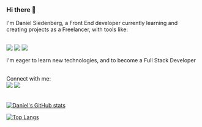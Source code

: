 ### Hi there 👋

I'm Daniel Siedenberg, a Front End developer currently learning and creating projects as a Freelancer, with tools like:
<br>
<br>

<img src="https://img.shields.io/badge/HTML5-E34F26?style=for-the-badge&logo=html5&logoColor=white">

<img src="https://img.shields.io/badge/CSS3-1572B6?style=for-the-badge&logo=css3&logoColor=white">

<img src="https://img.shields.io/badge/JavaScript-323330?style=for-the-badge&logo=javascript&logoColor=F7DF1E">

I'm eager to learn new technologies, and to become a Full Stack Developer
<br>
<br>

Connect with me:<br>
<a href="https://www.linkedin.com/in/daniel-siedenberg/"><img src="https://img.shields.io/badge/LinkedIn-0077B5?style=for-the-badge&logo=linkedin&logoColor=white"></a>
<a href="https://instagram.com/ddaniellss?igshid=MzNlNGNkZWQ4Mg=="><img src="https://img.shields.io/badge/Instagram-E4405F?style=for-the-badge&logo=instagram&logoColor=white"></a>
<br>
<br>
<br>
[![Daniel's GitHub stats](https://github-readme-stats.vercel.app/api?username=DSiedenberg)](https://github.com/anuraghazra/github-readme-stats)

[![Top Langs](https://github-readme-stats.vercel.app/api/top-langs/?username=DSiedenberg)](https://github.com/anuraghazra/github-readme-stats)
